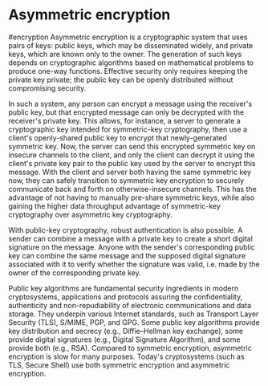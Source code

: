 # Asymmetric encryption
#encryption 
Asymmetric encryption is a cryptographic system that uses pairs of keys: public keys, which may be disseminated widely, and private keys, which are known only to the owner. The generation of such keys depends on cryptographic algorithms based on mathematical problems to produce one-way functions. Effective security only requires keeping the private key private; the public key can be openly distributed without compromising security.

In such a system, any person can encrypt a message using the receiver's public key, but that encrypted message can only be decrypted with the receiver's private key. This allows, for instance, a server to generate a cryptographic key intended for symmetric-key cryptography, then use a client's openly-shared public key to encrypt that newly-generated symmetric key. Now, the server can send this encrypted symmetric key on insecure channels to the client, and only the client can decrypt it using the client's private key pair to the public key used by the server to encrypt this message. With the client and server both having the same symmetric key now, they can safely transition to symmetric key encryption to securely communicate back and forth on otherwise-insecure channels. This has the advantage of not having to manually pre-share symmetric keys, while also gaining the higher data throughput advantage of symmetric-key cryptography over asymmetric key cryptography.

With public-key cryptography, robust authentication is also possible. A sender can combine a message with a private key to create a short digital signature on the message. Anyone with the sender's corresponding public key can combine the same message and the supposed digital signature associated with it to verify whether the signature was valid, i.e. made by the owner of the corresponding private key.

Public key algorithms are fundamental security ingredients in modern cryptosystems, applications and protocols assuring the confidentiality, authenticity and non-repudiability of electronic communications and data storage. They underpin various Internet standards, such as Transport Layer Security (TLS), S/MIME, PGP, and GPG. Some public key algorithms provide key distribution and secrecy (e.g., Diffie–Hellman key exchange), some provide digital signatures (e.g., Digital Signature Algorithm), and some provide both (e.g., RSA). Compared to symmetric encryption, asymmetric encryption is slow for many purposes. Today's cryptosystems (such as TLS, Secure Shell) use both symmetric encryption and asymmetric encryption.
